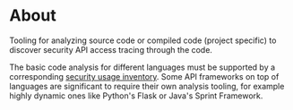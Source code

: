 # About

Tooling for analyzing source code or compiled code (project specific) to discover security API access tracing through the code.

The basic code analysis for different languages must be supported by a corresponding [security usage inventory](../security-usage-inventory/README.md).  Some API frameworks on top of languages are significant to require their own analysis tooling, for example highly dynamic ones like Python's Flask or Java's Sprint Framework.
